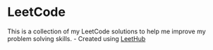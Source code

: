 # LeetCode
This is a collection of my LeetCode solutions to help me improve my problem solving skills. - Created using [LeetHub](https://github.com/QasimWani/LeetHub)
